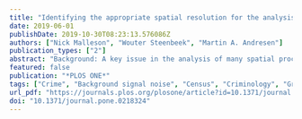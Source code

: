 ```yaml
---
title: "Identifying the appropriate spatial resolution for the analysis of crime patterns"
date: 2019-06-01
publishDate: 2019-10-30T08:23:13.576086Z
authors: ["Nick Malleson", "Wouter Steenbeek", "Martin A. Andresen"]
publication_types: ["2"]
abstract: "Background: A key issue in the analysis of many spatial processes is the choice of an appropriate scale for the analysis. Smaller geographical units are generally preferable for the study of human phenomena because they are less likely to cause heterogeneous groups to be conflated. However, it can be harder to obtain data for small units and small-number problems can frustrate quantitative analysis. This research presents a new approach that can be used to estimate the most appropriate scale at which to aggregate point data to areas.   Data and methods: The proposed method works by creating a number of regular grids with iteratively smaller cell sizes (increasing grid resolution) and estimating the similarity between two realisations of the point pattern at each resolution. The method is applied first to simulated point patterns and then to real publicly available crime data from the city of Vancouver, Canada. The crime types tested are residential burglary, commercial burglary, theft from vehicle and theft of bike.  Findings: The results provide evidence for the size of spatial unit that is the most appropriate for the different types of crime studied. Importantly, the results are dependent on both the number of events in the data and the degree of spatial clustering, so a single ‘appropriate’ scale is not identified. The method is nevertheless useful as a means of better estimating what spatial scale might be appropriate for a particular piece of analysis."
featured: false
publication: "*PLOS ONE*"
tags: ["Crime", "Background signal noise", "Census", "Criminology", "Graphs", "Similarity measures", "Source code", "Theft"]
url_pdf: "https://journals.plos.org/plosone/article?id=10.1371/journal.pone.0218324"
doi: "10.1371/journal.pone.0218324"
---
```


